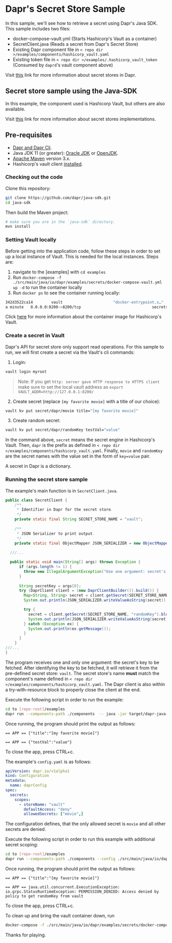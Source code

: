 # Dapr's Secret Store Sample

In this sample, we'll see how to retrieve a secret using Dapr's Java SDK. 
This sample includes two files:

* docker-compose-vault.yml (Starts Hashicorp's Vault as a container)
* SecretClient.java (Reads a secret from Dapr's Secret Store)
* Existing Dapr component file in `< repo dir >/examples/components/hashicorp_vault.yaml`
* Existing token file in `< repo dir >/examples/.hashicorp_vault_token` (Consumed by `daprd`'s vault component above)

Visit [this](https://github.com/dapr/docs/tree/master/concepts/secrets) link for more information about secret stores in Dapr.
 
## Secret store sample using the Java-SDK

In this example, the component used is Hashicorp Vault, but others are also available.

Visit [this](https://github.com/dapr/components-contrib/tree/master/secretstores) link for more information about secret stores implementations.


## Pre-requisites

* [Dapr and Dapr Cli](https://github.com/dapr/docs/blob/master/getting-started/environment-setup.md#environment-setup).
* Java JDK 11 (or greater): [Oracle JDK](https://www.oracle.com/technetwork/java/javase/downloads/index.html#JDK11) or [OpenJDK](https://jdk.java.net/13/).
* [Apache Maven](https://maven.apache.org/install.html) version 3.x.
* Hashicorp's vault client [installed](https://www.vaultproject.io/docs/install/).

### Checking out the code

Clone this repository:

```sh
git clone https://github.com/dapr/java-sdk.git
cd java-sdk
```

Then build the Maven project:

```sh
# make sure you are in the `java-sdk` directory.
mvn install
```
### Setting Vault locally

Before getting into the application code, follow these steps in order to set up a local instance of Vault. This is needed for the local instances. Steps are:

1. navigate to the [examples] with `cd examples`
2. Run `docker-compose -f ./src/main/java/io/dapr/examples/secrets/docker-compose-vault.yml up -d` to run the container locally
3. Run `docker ps` to see the container running locally: 

```bash
342d3522ca14        vault                      "docker-entrypoint.s…"         34 seconds ago        Up About
a minute   0.0.0.0:8200->8200/tcp                               secrets_hashicorp_vault_1
```
Click [here](https://hub.docker.com/_/vault/) for more information about the container image for Hashicorp's Vault.

### Create a secret in Vault
Dapr's API for secret store only support read operations. For this sample to run, we will first create a secret via the Vault's cli commands:

1. Login:
```bash
vault login myroot
```

> Note: If you get `http: server gave HTTP response to HTTPS client` make sure to set the local vault address as  `export VAULT_ADDR=http://127.0.0.1:8200/`

2. Create secret (replace `[my favorite movie]` with a title of our choice):
```bash
vault kv put secret/dapr/movie title="[my favorite movie]"
```

3. Create random secret:
```bash
vault kv put secret/dapr/randomKey testVal="value"
```

In the command above, `secret` means the secret engine in Hashicorp's Vault.
Then, `dapr` is the prefix as defined in `< repo dir >/examples/components/hashicorp_vault.yaml`.
Finally, `movie` and `randomKey` are the secret names with the value set in the form of `key=value` pair.

A secret in Dapr is a dictionary.

### Running the secret store sample

The example's main function is in `SecretClient.java`.

```java
public class SecretClient {
    /**
     * Identifier in Dapr for the secret store.
     */
    private static final String SECRET_STORE_NAME = "vault";
  
    /**
     * JSON Serializer to print output.
     */
    private static final ObjectMapper JSON_SERIALIZER = new ObjectMapper();
  
  ///...

  public static void main(String[] args) throws Exception {
      if (args.length != 1) {
        throw new IllegalArgumentException("Use one argument: secret's key to be retrieved.");
      }
  
      String secretKey = args[0];
      try (DaprClient client = (new DaprClientBuilder()).build()) {
        Map<String, String> secret = client.getSecret(SECRET_STORE_NAME, secretKey).block();
        System.out.println(JSON_SERIALIZER.writeValueAsString(secret));

        try {
          secret = client.getSecret(SECRET_STORE_NAME, "randomKey").block();
          System.out.println(JSON_SERIALIZER.writeValueAsString(secret));
        } catch (Exception ex) {
          System.out.println(ex.getMessage());
        }
      }
    }
///...
}
```
The program receives one and only one argument: the secret's key to be fetched.
After identifying the key to be fetched, it will retrieve it from the pre-defined secret store: `vault`.
The secret store's name **must** match the component's name defined in `< repo dir >/examples/components/hashicorp_vault.yaml`.
The Dapr client is also within a try-with-resource block to properly close the client at the end.

 Execute the following script in order to run the example:
```sh
cd to [repo-root]/examples
dapr run --components-path ./components  -- java -jar target/dapr-java-sdk-examples-exec.jar io.dapr.examples.secrets.SecretClient movie
```

Once running, the program should print the output as follows:

```
== APP == {"title":"[my favorite movie]"}

== APP == {"testVal":"value"}
```

To close the app, press CTRL+c.

The example's `config.yaml` is as follows: 
```yaml
apiVersion: dapr.io/v1alpha1
kind: Configuration
metadata:
  name: daprConfig
spec:
  secrets:
    scopes:
      - storeName: "vault"
        defaultAccess: "deny"
        allowedSecrets: ["movie",]
```

The configuration defines, that the only allowed secret is `movie` and all other secrets are denied. 

Execute the following script in order to run this example with additional secret scoping: 
```sh
cd to [repo-root]/examples
dapr run --components-path ./components --config ./src/main/java/io/dapr/examples/secrets/config.yaml  -- java -jar target/dapr-java-sdk-examples-exec.jar io.dapr.examples.secrets.SecretClient movie
```
Once running, the program should print the output as follows:

```
== APP == {"title":"[my favorite movie]"}

== APP == java.util.concurrent.ExecutionException: io.grpc.StatusRuntimeException: PERMISSION_DENIED: Access denied by policy to get randomKey from vault
``` 

To close the app, press CTRL+c.

To clean up and bring the vault container down, run
```sh
docker-compose -f ./src/main/java/io/dapr/examples/secrets/docker-compose-vault.yml down
```

Thanks for playing.
